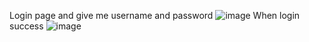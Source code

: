 
Login page and give me username and password
![image](https://user-images.githubusercontent.com/31030260/95605501-dd4c8700-0a7a-11eb-991d-7195d4e566c7.png)
When login success 
![image](https://user-images.githubusercontent.com/31030260/95605698-1f75c880-0a7b-11eb-834d-bd7263f8452e.png)
